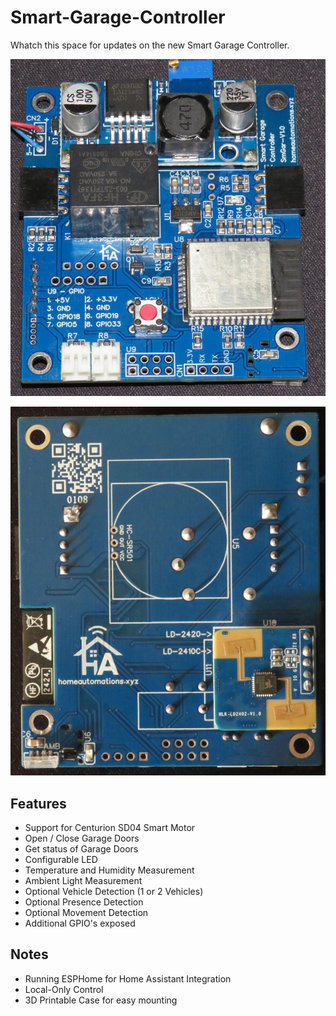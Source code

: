 # Smart-Garage-Controller
Whatch this space for updates on the new Smart Garage Controller.

![Image of SmGar Controller Top](https://github.com/HomeAutomationsXYZ/Smart-Garage-Controller/blob/main/SGC_V1_0_Top.JPG)

![Image of SmGar Controller Bottom](https://github.com/HomeAutomationsXYZ/Smart-Garage-Controller/blob/main/SGC_V1_0_Bottom.JPG)

## Features
* Support for Centurion SD04 Smart Motor
* Open / Close Garage Doors
* Get status of Garage Doors
* Configurable LED
* Temperature and Humidity Measurement
* Ambient Light Measurement
* Optional Vehicle Detection (1 or 2 Vehicles)
* Optional Presence Detection
* Optional Movement Detection
* Additional GPIO's exposed

## Notes
* Running ESPHome for Home Assistant Integration
* Local-Only Control
* 3D Printable Case for easy mounting
  

